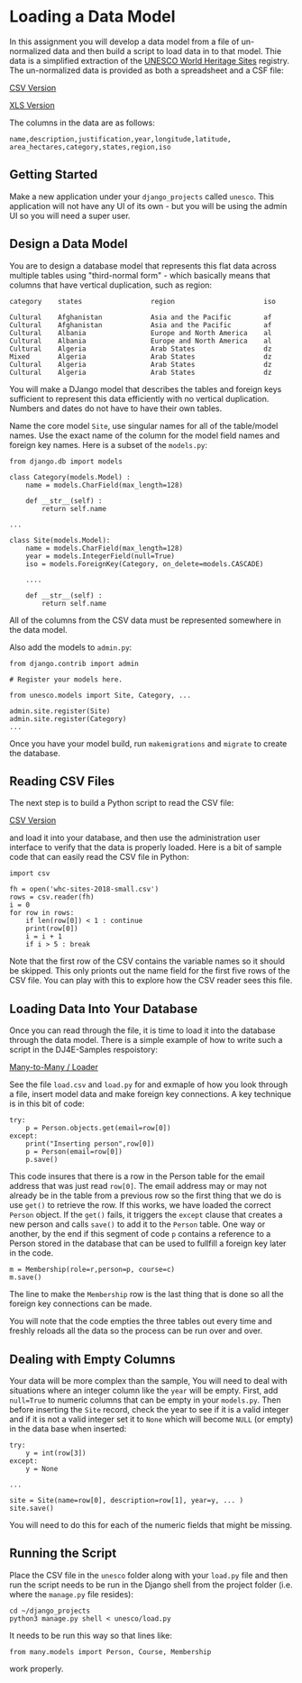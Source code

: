 Loading a Data Model
====================

In this assignment you will develop a data model from a file of un-normalized data and
then build a script to load data in to that model.  Thie data is a simplified extraction
of the <a href="https://whc.unesco.org/en/list/" tatget="_blank">UNESCO World Heritage Sites</a> registry.
The un-normalized data is provided as both a spreadsheet and a CSF file:

<a href="dj4e_model/whc-sites-2018-small.csv" target="_blank">CSV Version</a>

<a href="dj4e_model/whc-sites-2018-small.xls" target="_blank">XLS Version</a>

The columns in the data are as follows:

    name,description,justification,year,longitude,latitude,
    area_hectares,category,states,region,iso

Getting Started
---------------

Make a new application under your `django_projects` called `unesco`.  This
application will not have any UI of its own - but you will be using the admin
UI so you will need a super user.

Design a Data Model
-------------------

You are to design a database model that represents this flat data across
multiple tables using "third-normal form" - which basically means that
columns that have vertical duplication, such as region:

    category    states                 region                      iso

    Cultural    Afghanistan            Asia and the Pacific        af
    Cultural    Afghanistan            Asia and the Pacific        af
    Cultural    Albania                Europe and North America    al
    Cultural    Albania                Europe and North America    al
    Cultural    Algeria                Arab States                 dz
    Mixed       Algeria                Arab States                 dz
    Cultural    Algeria                Arab States                 dz
    Cultural    Algeria                Arab States                 dz

You will make a DJango model that describes the tables and foreign keys
sufficient to represent this data efficiently with no vertical duplication.
Numbers and dates do not have to have their own tables.

Name the core model `Site`, use singular names for all of the table/model
names.  Use the exact name of the column for the model field names and
foreign key names.  Here is a subset of the `models.py`:

    from django.db import models
  
    class Category(models.Model) :
        name = models.CharField(max_length=128)

        def __str__(self) : 
            return self.name

    ...

    class Site(models.Model):
        name = models.CharField(max_length=128)
        year = models.IntegerField(null=True)
        iso = models.ForeignKey(Category, on_delete=models.CASCADE)

        ....

        def __str__(self) : 
            return self.name


All of the columns from the CSV data must be represented somewhere in the
data model.

Also add the models to `admin.py`:

    from django.contrib import admin

    # Register your models here.

    from unesco.models import Site, Category, ...

    admin.site.register(Site)
    admin.site.register(Category)
    ...

Once you have your model build, run `makemigrations` and `migrate` to create
the database.

Reading CSV Files
-----------------

The next step is to build a Python script to read the CSV file:


<a href="dj4e_model/whc-sites-2018-small.csv" target="_blank">CSV Version</a>

and load it into your database, and then use the administration user interface
to verify that the data is properly loaded.   Here is a bit of sample code that
can easily read the CSV file in Python:

    import csv

    fh = open('whc-sites-2018-small.csv')
    rows = csv.reader(fh)
    i = 0
    for row in rows:
        if len(row[0]) < 1 : continue
        print(row[0])
        i = i + 1
        if i > 5 : break
    
Note that the first row of the CSV contains the variable names so it should be 
skipped.   This only prionts out the name field for the first five rows of the CSV
file.   You can play with this to explore how the CSV reader sees this file.

Loading Data Into Your Database
-------------------------------

Once you can read through the file, it is time to load it into the database through
the data model.  There is a simple example of how to write such a script in the 
DJ4E-Samples respoistory:

<a href="https://github.com/csev/dj4e-samples/tree/master/samples/many" target="_blank">Many-to-Many / Loader</a>

See the file `load.csv` and `load.py` for and exmaple of how you look through a file,
insert model data and make foreign key connections.  A key technique is in this bit of code:

    try:
        p = Person.objects.get(email=row[0])
    except:
        print("Inserting person",row[0])
        p = Person(email=row[0])
        p.save()

This code insures that there is a row in the Person table for the email address
that was just read `row[0]`.  The email address may or may not already be in the table
from a previous row so the first thing that we do is use `get()` to retrieve the row.
If this works, we have loaded the correct `Person` object.  If the `get()` fails,
it triggers the `except` clause that creates a new person and calls `save()` to add it to the
`Person` table.  One way or another, by the end if this segment of code `p` contains a reference
to a Person stored in the database that can be used to fullfill a foreign key
later in the code.

    m = Membership(role=r,person=p, course=c)
    m.save()

The line to make the `Membership` row is the last thing that is done so all the 
foreign key connections can be made.

You will note that the code empties the three tables out every time and freshly reloads
all the data so the process can be run over and over.

Dealing with Empty Columns
--------------------------

Your data will be more complex than the sample, You will need to deal with situations
where an integer column like the `year` will be empty.  First, add `null=True` to numeric columns
that can be empty in your `models.py`.   Then before inserting the `Site` record, check the year to
see if it is a valid integer and if it is not a valid integer set it to `None` which will become 
`NULL` (or empty) in the data base when inserted:

    try:
        y = int(row[3])
    except:
        y = None

    ...

    site = Site(name=row[0], description=row[1], year=y, ... )
    site.save()

You will need to do this for each of the numeric fields that might be missing.

Running the Script
------------------

Place the CSV file in the `unesco` folder along with your `load.py` file and then run
the script needs to be run in the Django shell from the project folder (i.e.
where the `manage.py` file resides):

    cd ~/django_projects
    python3 manage.py shell < unesco/load.py

It needs to be run this way so that lines like:

    from many.models import Person, Course, Membership

work properly.

